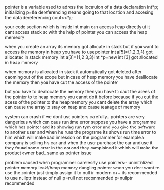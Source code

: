 pointer is a variable used to adress the locatuion of a data
declaration int*p;
initializing  p=&a
dereferencing means going to that location and accesing the data
dereferencing  cout<<*p;

your code section which is inside int main can access heap directly ut it cant access stack so with the help of pointer you can access the heap memeory

when you create an array its memory got allocate in stack but if you want to access the memory in heap you have to use pointer
int a[5]={1,2,3,4} got allocated in stack memory
int a[3]={1,2 3,3}
int *p=new int [3] got allocated in heap memory

when memory is allocated in stack it automatically got deleted after caoming out of the scope 
but in case of heap memory you have dealllocate the memory then you have cut the access of the pointer

but you have to deallocate the memory then you have to caut the acees of the pointer to te heap memory you cannt do it before
because if you cut the acess of the pointer to the heap memory you cant delete the array which can cause the array to stay on heap and cause leakage of memory

system can crash if we dont use pointers carefully...pointers are very dangerious which can caus run time error
suppose you have a programme which has pointer and its showing run tym error and you give the software to another user and when he runs the programe its shows run time error to him which will make bad imression on the programmer
for example a company is selling his car and when the user purchase the car and use it they found some error in the car and they complained it which will make the product owner bad...same as pointer issue

problem caused when programmer carelessly use pointers:-
uninitialized pointer
memory leak//heap memory 
dangling pointer
when you dont want to use the pointer just simply assign it to null
in modern c++ its recommended to use nullptr instead of null
p=null not recommended
p=nullptr recommended